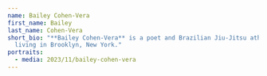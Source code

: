 ```yaml
---
name: Bailey Cohen-Vera
first_name: Bailey
last_name: Cohen-Vera
short_bio: "**Bailey Cohen-Vera** is a poet and Brazilian Jiu-Jitsu athlete
  living in Brooklyn, New York."
portraits:
  - media: 2023/11/bailey-cohen-vera
---
```

